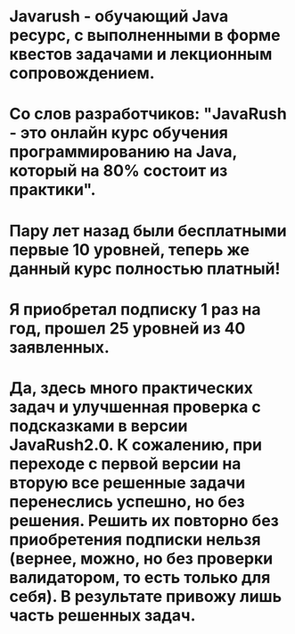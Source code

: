 # Javarush - обучающий Java ресурс, с выполненными в форме квестов задачами и лекционным сопровождением.
# Со слов разработчиков: "JavaRush - это онлайн курс обучения программированию на Java, который на 80% состоит из практики".
# Пару лет назад были бесплатными первые 10 уровней, теперь же данный курс полностью платный! 
# Я приобретал подписку 1 раз на год, прошел 25 уровней из 40 заявленных. 
# Да, здесь много практических задач и улучшенная проверка с подсказками в версии JavaRush2.0. К сожалению, при переходе с первой версии на вторую все решенные задачи перенеслись успешно, но без решения. Решить их повторно без приобретения подписки нельзя (вернее, можно, но без проверки валидатором, то есть только для себя). В результате привожу лишь часть решенных задач.
